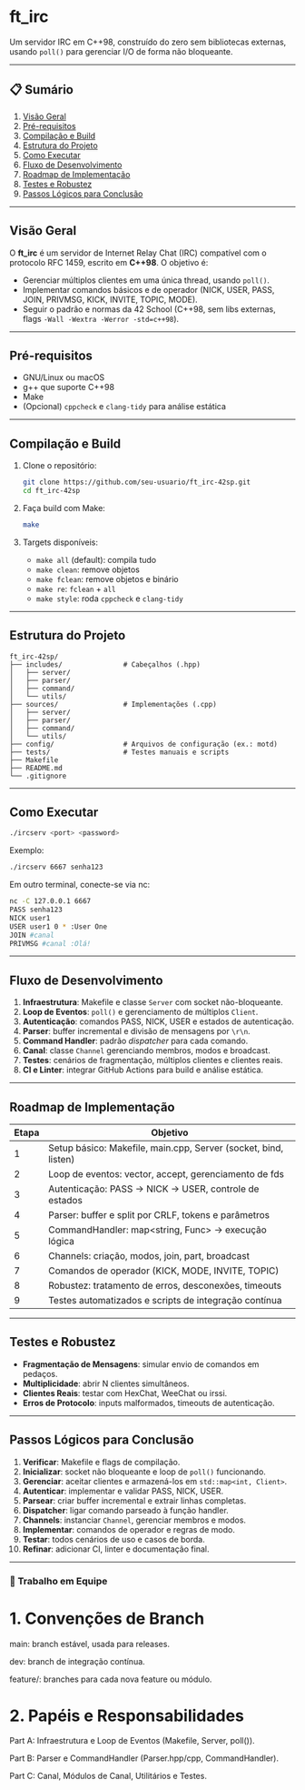 # ft\_irc

Um servidor IRC em C++98, construído do zero sem bibliotecas externas, usando `poll()` para gerenciar I/O de forma não bloqueante.

---

## 📋 Sumário

1. [Visão Geral](#visão-geral)
2. [Pré-requisitos](#pré-requisitos)
3. [Compilação e Build](#compilação-e-build)
4. [Estrutura do Projeto](#estrutura-do-projeto)
5. [Como Executar](#como-executar)
6. [Fluxo de Desenvolvimento](#fluxo-de-desenvolvimento)
7. [Roadmap de Implementação](#roadmap-de-implementação)
8. [Testes e Robustez](#testes-e-robustez)
9. [Passos Lógicos para Conclusão](#passos-lógicos-para-conclusão)

---

## Visão Geral

O **ft\_irc** é um servidor de Internet Relay Chat (IRC) compatível com o protocolo RFC 1459, escrito em **C++98**. O objetivo é:

* Gerenciar múltiplos clientes em uma única thread, usando `poll()`.
* Implementar comandos básicos e de operador (NICK, USER, PASS, JOIN, PRIVMSG, KICK, INVITE, TOPIC, MODE).
* Seguir o padrão e normas da 42 School (C++98, sem libs externas, flags `-Wall -Wextra -Werror -std=c++98`).

---

## Pré-requisitos

* GNU/Linux ou macOS
* g++ que suporte C++98
* Make
* (Opcional) `cppcheck` e `clang-tidy` para análise estática

---

## Compilação e Build

1. Clone o repositório:

   ```bash
   git clone https://github.com/seu-usuario/ft_irc-42sp.git
   cd ft_irc-42sp
   ```
2. Faça build com Make:

   ```bash
   make
   ```
3. Targets disponíveis:

   * `make all` (default): compila tudo
   * `make clean`: remove objetos
   * `make fclean`: remove objetos e binário
   * `make re`: `fclean` + `all`
   * `make style`: roda `cppcheck` e `clang-tidy`

---

## Estrutura do Projeto

```
ft_irc-42sp/
├── includes/               # Cabeçalhos (.hpp)
│   ├── server/
│   ├── parser/
│   ├── command/
│   └── utils/
├── sources/                # Implementações (.cpp)
│   ├── server/
│   ├── parser/
│   ├── command/
│   └── utils/
├── config/                 # Arquivos de configuração (ex.: motd)
├── tests/                  # Testes manuais e scripts
├── Makefile
├── README.md
└── .gitignore
```

---

## Como Executar

```bash
./ircserv <port> <password>
```

Exemplo:

```bash
./ircserv 6667 senha123
```

Em outro terminal, conecte-se via nc:

```bash
nc -C 127.0.0.1 6667
PASS senha123
NICK user1
USER user1 0 * :User One
JOIN #canal
PRIVMSG #canal :Olá!
```

---

## Fluxo de Desenvolvimento

1. **Infraestrutura**: Makefile e classe `Server` com socket não-bloqueante.
2. **Loop de Eventos**: `poll()` e gerenciamento de múltiplos `Client`.
3. **Autenticação**: comandos PASS, NICK, USER e estados de autenticação.
4. **Parser**: buffer incremental e divisão de mensagens por `\r\n`.
5. **Command Handler**: padrão *dispatcher* para cada comando.
6. **Canal**: classe `Channel` gerenciando membros, modos e broadcast.
7. **Testes**: cenários de fragmentação, múltiplos clientes e clientes reais.
8. **CI e Linter**: integrar GitHub Actions para build e análise estática.

---

## Roadmap de Implementação

| Etapa | Objetivo                                                        |
| ----- | --------------------------------------------------------------- |
| 1     | Setup básico: Makefile, main.cpp, Server (socket, bind, listen) |
| 2     | Loop de eventos: vector<pollfd>, accept, gerenciamento de fds   |
| 3     | Autenticação: PASS → NICK → USER, controle de estados           |
| 4     | Parser: buffer e split por CRLF, tokens e parâmetros            |
| 5     | CommandHandler: map\<string, Func> → execução lógica            |
| 6     | Channels: criação, modos, join, part, broadcast                 |
| 7     | Comandos de operador (KICK, MODE, INVITE, TOPIC)                |
| 8     | Robustez: tratamento de erros, desconexões, timeouts            |
| 9     | Testes automatizados e scripts de integração contínua           |

---

## Testes e Robustez

* **Fragmentação de Mensagens**: simular envio de comandos em pedaços.
* **Multiplicidade**: abrir N clientes simultâneos.
* **Clientes Reais**: testar com HexChat, WeeChat ou irssi.
* **Erros de Protocolo**: inputs malformados, timeouts de autenticação.

---

## Passos Lógicos para Conclusão

1. **Verificar**: Makefile e flags de compilação.
2. **Inicializar**: socket não bloqueante e loop de `poll()` funcionando.
3. **Gerenciar**: aceitar clientes e armazená-los em `std::map<int, Client>`.
4. **Autenticar**: implementar e validar PASS, NICK, USER.
5. **Parsear**: criar buffer incremental e extrair linhas completas.
6. **Dispatcher**: ligar comando parseado à função handler.
7. **Channels**: instanciar `Channel`, gerenciar membros e modos.
8. **Implementar**: comandos de operador e regras de modo.
9. **Testar**: todos cenários de uso e casos de borda.
10. **Refinar**: adicionar CI, linter e documentação final.

---

### 👥 Trabalho em Equipe

# 1. Convenções de Branch

main: branch estável, usada para releases.

dev: branch de integração contínua.

feature/<nome>: branches para cada nova feature ou módulo.

# 2. Papéis e Responsabilidades

Part A: Infraestrutura e Loop de Eventos (Makefile, Server, poll()).

Part B: Parser e CommandHandler (Parser.hpp/cpp, CommandHandler).

Part C: Canal, Módulos de Canal, Utilitários e Testes.